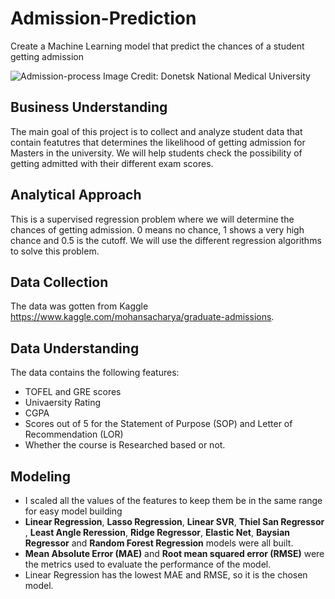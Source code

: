 # Admission-Prediction
Create a Machine Learning model that predict the chances of a student getting admission

![Admission-process](https://user-images.githubusercontent.com/58162911/131233359-cb160ce2-5d77-4c7b-ba3b-8d556dc4491b.jpg)
Image Credit: Donetsk National Medical University

## Business Understanding
The main goal of this project is to collect and analyze student data that contain featutres that determines the likelihood of getting admission for Masters in the university. We will help students check the possibility of getting admitted with their different exam scores.

## Analytical Approach
This is a supervised regression problem where we will determine the chances of getting admission. 0 means no chance, 1 shows a very high chance and 0.5 is the cutoff. We will use the different regression algorithms to solve this problem.

## Data Collection
The data was gotten from Kaggle https://www.kaggle.com/mohansacharya/graduate-admissions.

## Data Understanding
The data contains the following features:
* TOFEL and GRE scores
* Univaersity Rating
* CGPA
* Scores out of 5 for the Statement of Purpose (SOP) and Letter of Recommendation (LOR)
* Whether the course is Researched based or not.

## Modeling
* I scaled all the values of the features to keep them be in the same range for easy model building
* **Linear Regression**, **Lasso Regression**, **Linear SVR**, **Thiel San Regressor** , **Least Angle Reression**,  **Ridge Regressor**, **Elastic Net**, **Baysian Regressor** and **Random Forest Regression** models were all built.
* **Mean Absolute Error (MAE)** and **Root mean squared error (RMSE)** were the metrics used to evaluate the performance of the model.
* Linear Regression has the lowest MAE and RMSE, so it is the chosen model.
